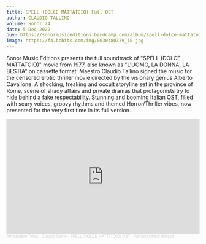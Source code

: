 ```yaml
---
title: SPELL (DOLCE MATTATOIO) Full OST
author: CLAUDIO TALLINO
volume: Sonor 24
date: 5 Dec 2022
buy: https://sonormusiceditions.bandcamp.com/album/spell-dolce-mattatoio-full-soundtrack
image: https://f4.bcbits.com/img/0030480379_10.jpg
---
```


Sonor Music Editions presents the full soundtrack of "SPELL (DOLCE MATTATOIO)" movie from 1977, also known as "L'UOMO, LA DONNA, LA BESTIA" on cassette format. Maestro Claudio Tallino signed the music for the censored erotic thriller movie directed by the visionary genius Alberto Cavallone. A shocking, freaking and occult storyline set in the province of Rome, scene of shady affairs and private dramas that protagonists try to hide behind a fake respectability. Stunning and booming Italian OST, filled with scary voices, groovy rhythms and themed Horror/Thriller vibes, now presented for the very first time in its full version.

<iframe width="100%" height="300" scrolling="no" frameborder="no" allow="autoplay" src="https://w.soundcloud.com/player/?url=https%3A//api.soundcloud.com/tracks/1380461533&color=%23ff5500&auto_play=false&hide_related=true&show_comments=false&show_user=true&show_reposts=false&show_teaser=false&visual=true"></iframe><div style="font-size: 10px; color: #cccccc;line-break: anywhere;word-break: normal;overflow: hidden;white-space: nowrap;text-overflow: ellipsis; font-family: Interstate,Lucida Grande,Lucida Sans Unicode,Lucida Sans,Garuda,Verdana,Tahoma,sans-serif;font-weight: 100;"><a href="https://soundcloud.com/armagideon-times" title="Armagideon Times" target="_blank" style="color: #cccccc; text-decoration: none;">Armagideon Times</a> · <a href="https://soundcloud.com/armagideon-times/claudio-tallino-spell-dolce-mattatoio-ost-full-soundtrack-release" title="Claudio Tallino - SPELL (DOLCE MATTATOIO) OST - Full Soundtrack release" target="_blank" style="color: #cccccc; text-decoration: none;">Claudio Tallino - SPELL (DOLCE MATTATOIO) OST - Full Soundtrack release</a></div>
